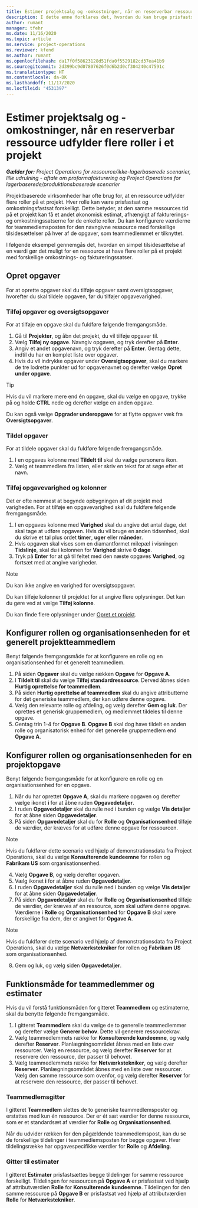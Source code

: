 ```yaml
---
title: Estimer projektsalg og -omkostninger, når en reserverbar ressource udfylder flere roller i et projekt
description: I dette emne forklares det, hvordan du kan bruge prisfastsættelsesdimensioner til at understøtte prisfastsættelses- og omkostningsestimater for en ressource, der udfylder flere roller i et projekt.
author: rumant
manager: tfehr
ms.date: 11/16/2020
ms.topic: article
ms.service: project-operations
ms.reviewer: kfend
ms.author: rumant
ms.openlocfilehash: da17f0f58623128d51fda0f5529182cd37ea41b9
ms.sourcegitcommit: 2d399bc9d07807626f0d6b2d0cf304240c47591c
ms.translationtype: HT
ms.contentlocale: da-DK
ms.lasthandoff: 11/17/2020
ms.locfileid: "4531397"
---
```

# <a name="estimate-project-sales-and-costs-when-a-bookable-resource-fills-multiple-roles-on-a-project"></a>Estimer projektsalg og -omkostninger, når en reserverbar ressource udfylder flere roller i et projekt 

_**Gælder for:** Project Operations for ressource/ikke-lagerbaserede scenarier, lille udrulning - aftale om proformafakturering og Project Operations for lagerbaserede/produktionsbaserede scenarier_ 

Projektbaserede virksomheder har ofte brug for, at en ressource udfylder flere roller på et projekt. Hver rolle kan være prisfastsat og omkostningsfastsat forskelligt. Dette betyder, at den samme ressources tid på et projekt kan få et andet økonomisk estimat, afhængigt af fakturerings- og omkostningssatserne for de enkelte roller. Du kan konfigurere værdierne for teammedlemsposten for den navngivne ressource med forskellige tilsidesættelser på hver af de opgaver, som teammedlemmet er tilknyttet.

I følgende eksempel gennemgås det, hvordan en simpel tilsidesættelse af en værdi gør det muligt for en ressource at have flere roller på et projekt med forskellige omkostnings- og faktureringssatser.

## <a name="create-tasks"></a>Opret opgaver
For at oprette opgaver skal du tilføje opgaver samt oversigtsopgaver, hvorefter du skal tildele opgaven, før du tilføjer opgavevarighed. 

### <a name="add-tasks-and-summary-tasks"></a>Tilføj opgaver og oversigtsopgaver
For at tilføje en opgave skal du fuldføre følgende fremgangsmåde.

1. Gå til **Projekter**, og åbn det projekt, du vil tilføje opgaver til.
2. Vælg **Tilføj ny opgave**. Navngiv opgaven, og tryk derefter på **Enter**.
3. Angiv et andet opgavenavn, og tryk derefter på **Enter**. Gentag dette, indtil du har en komplet liste over opgaver.
3. Hvis du vil indrykke opgaver under **Oversigtsopgaver**, skal du markere de tre lodrette punkter ud for opgavenavnet og derefter vælge **Opret under opgave**. 

  > [!TIP]
  > Hvis du vil markere mere end én opgave, skal du vælge en opgave, trykke på og holde **CTRL** nede og derefter vælge en anden opgave.
  >
  > Du kan også vælge **Opgrader underopgave** for at flytte opgaver væk fra **Oversigtsopgaver**.

### <a name="assign-tasks"></a>Tildel opgaver

For at tildele opgaver skal du fuldføre følgende fremgangsmåde.

1. I en opgaves kolonne med **Tildelt til** skal du vælge personens ikon.
2. Vælg et teammedlem fra listen, eller skriv en tekst for at søge efter et navn.

### <a name="add-task-duration-and-columns"></a>Tilføj opgavevarighed og kolonner

Det er ofte nemmest at begynde opbygningen af dit projekt med varigheden. For at tilføje en opgavevarighed skal du fuldføre følgende fremgangsmåde.

1. I en opgaves kolonne med **Varighed** skal du angive det antal dage, det skal tage at udføre opgaven. Hvis du vil bruge en anden tidsenhed, skal du skrive et tal plus ordet **timer**, **uger** eller **måneder**.
2. Hvis opgaven skal vises som en diamantformet milepæl i visningen **Tidslinje**, skal du i kolonnen for **Varighed** skrive **0 dage**.
3. Tryk på **Enter** for at gå til feltet med den næste opgaves **Varighed**, og fortsæt med at angive varigheder.

  > [!NOTE]
  > Du kan ikke angive en varighed for oversigtsopgaver.

Du kan tilføje kolonner til projektet for at angive flere oplysninger. Det kan du gøre ved at vælge **Tilføj kolonne**. 

Du kan finde flere oplysninger under [Opret et projekt](https://support.microsoft.com/en-us/office/create-a-project-a5b5e823-fb2e-45fd-be00-7d84422d9749).

## <a name="set-up-the-role-and-organization-unit-for-a-generic-project-team-member"></a>Konfigurer rollen og organisationsenheden for et generelt projektteammedlem
Benyt følgende fremgangsmåde for at konfigurere en rolle og en organisationsenhed for et generelt teammedlem.

1. På siden **Opgaver** skal du vælge rækken **Opgave** for **Opgave A**. 
2. I **Tildelt til** skal du vælge **Tilføj standardressource**. Derved åbnes siden **Hurtig oprettelse for teammedlem**.
3. På siden **Hurtig oprettelse af teammedlem** skal du angive attributterne for det generiske teammedlem, der kan udføre denne opgave.
4. Vælg den relevante rolle og afdeling, og vælg derefter **Gem og luk**. Der oprettes et generisk gruppemedlem, og medlemmet tildeles til denne opgave. 
5. Gentag trin 1-4 for **Opgave B**. **Opgave B** skal dog have tildelt en anden rolle og organisatorisk enhed for det generelle gruppemedlem end **Opgave A**. 

## <a name="set-up-the-role-and-organization-unit-for-a-project-task"></a>Konfigurer rollen og organisationsenheden for en projektopgave
Benyt følgende fremgangsmåde for at konfigurere en rolle og en organisationsenhed for en opgave.

1. Når du har oprettet **Opgave A**, skal du markere opgaven og derefter vælge ikonet **i** for at åbne ruden **Opgavedetaljer**. 
2. I ruden **Opgavedetaljer** skal du rulle ned i bunden og vælge **Vis detaljer** for at åbne siden **Opgavedetaljer**.
3. På siden **Opgavedetaljer** skal du for **Rolle** og **Organisationsenhed** tilføje de værdier, der kræves for at udføre denne opgave for ressourcen. 

  > [!NOTE]
  > Hvis du fuldfører dette scenario ved hjælp af demonstrationsdata fra Project Operations, skal du vælge **Konsulterende kundeemne** for rollen og **Fabrikam US** som organisationsenhed.

4. Vælg **Opgave B**, og vælg derefter opgaven.
5. Vælg ikonet **i** for at åbne ruden **Opgavedetaljer**. 
6. I ruden **Opgavedetaljer** skal du rulle ned i bunden og vælge **Vis detaljer** for at åbne siden **Opgavedetaljer**.
7. På siden **Opgavedetaljer** skal du for **Rolle** og **Organisationsenhed** tilføje de værdier, der kræves af en ressource, som skal udføre denne opgave. Værdierne i **Rolle** og **Organisationsenhed** for **Opgave B** skal være forskellige fra dem, der er angivet for **Opgave A**. 

  > [!NOTE]
  > Hvis du fuldfører dette scenario ved hjælp af demonstrationsdata fra Project Operations, skal du vælge **Netværkstekniker** for rollen og **Fabrikam US** som organisationsenhed.

8. Gem og luk, og vælg siden **Opgavedetaljer**. 

## <a name="team-member-and-estimates-behavior"></a>Funktionsmåde for teammedlemmer og estimater 
Hvis du vil forstå funktionsmåden for gitteret **Teammedlem** og estimaterne, skal du benytte følgende fremgangsmåde.

1. I gitteret **Teammedlem** skal du vælge de to generelle teammedlemmer og derefter vælge **Generer behov**. Dette vil generere ressourcekrav. 
2. Vælg teammedlemmets række for **Konsulterende kundeemne**, og vælg derefter **Reserver**. Planlægningsområdet åbnes med en liste over ressourcer. Vælg en ressource, og vælg derefter **Reserver** for at reservere den ressource, der passer til behovet.
3. Vælg teammedlemmets række for **Netværkstekniker**, og vælg derefter **Reserver**. Planlægningsområdet åbnes med en liste over ressourcer. Vælg den samme ressource som ovenfor, og vælg derefter **Reserver** for at reservere den ressource, der passer til behovet.

### <a name="team-member-grid"></a>Teammedlemsgitter 

I gitteret **Teammedlem** slettes de to generiske teammedlemsposter og erstattes med kun én ressource. Der er ét sæt værdier for denne ressource, som er et standardsæt af værdier for **Rolle** og **Organisationsenhed**.

Når du udvider rækken for den pågældende teammedlemspost, kan du se de forskellige tildelinger i teammedlemsposten for begge opgaver. Hver tildelingsrække har opgavespecifikke værdier for **Rolle** og **Afdeling**. 

### <a name="estimates-grid"></a>Gitter til estimater 

I gitteret **Estimater** prisfastsættes begge tildelinger for samme ressource forskelligt. Tildelingen for ressourcen på **Opgave A** er prisfastsat ved hjælp af attributværdien **Rolle** for **Konsulterende kundeemne**. Tildelingen for den samme ressource på **Opgave B** er prisfastsat ved hjælp af attributværdien **Rolle** for **Netværkstekniker**.
